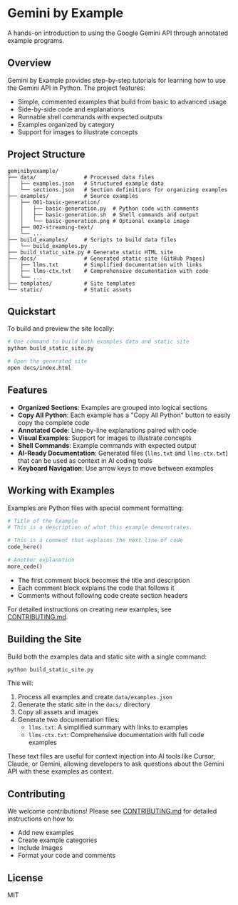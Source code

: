 # Gemini by Example

A hands-on introduction to using the Google Gemini API through annotated example programs.

## Overview

Gemini by Example provides step-by-step tutorials for learning how to use the Gemini API in Python. The project features:

- Simple, commented examples that build from basic to advanced usage
- Side-by-side code and explanations
- Runnable shell commands with expected outputs
- Examples organized by category
- Support for images to illustrate concepts

## Project Structure

```
geminibyexample/
├── data/               # Processed data files
│   ├── examples.json   # Structured example data
│   └── sections.json   # Section definitions for organizing examples
├── examples/           # Source examples
│   ├── 001-basic-generation/
│   │   ├── basic-generation.py  # Python code with comments
│   │   ├── basic-generation.sh  # Shell commands and output
│   │   └── basic-generation.png # Optional example image
│   ├── 002-streaming-text/
│   └── ...
├── build_examples/     # Scripts to build data files
│   └── build_examples.py
├── build_static_site.py # Generate static HTML site
├── docs/               # Generated static site (GitHub Pages)
│   ├── llms.txt        # Simplified documentation with links
│   ├── llms-ctx.txt    # Comprehensive documentation with code
│   └── ...
├── templates/          # Site templates
└── static/             # Static assets
```

## Quickstart

To build and preview the site locally:

```bash
# One command to build both examples data and static site
python build_static_site.py

# Open the generated site
open docs/index.html
```

## Features

- **Organized Sections**: Examples are grouped into logical sections
- **Copy All Python**: Each example has a "Copy All Python" button to easily copy the complete code
- **Annotated Code**: Line-by-line explanations paired with code
- **Visual Examples**: Support for images to illustrate concepts
- **Shell Commands**: Example commands with expected output
- **AI-Ready Documentation**: Generated files (`llms.txt` and `llms-ctx.txt`) that can be used as context in AI coding tools
- **Keyboard Navigation**: Use arrow keys to move between examples

## Working with Examples

Examples are Python files with special comment formatting:

```python
# Title of the Example
# This is a description of what this example demonstrates.

# This is a comment that explains the next line of code
code_here()

# Another explanation
more_code()
```

- The first comment block becomes the title and description
- Each comment block explains the code that follows it
- Comments without following code create section headers

For detailed instructions on creating new examples, see [CONTRIBUTING.md](CONTRIBUTING.md).

## Building the Site

Build both the examples data and static site with a single command:

```bash
python build_static_site.py
```

This will:
1. Process all examples and create `data/examples.json`
2. Generate the static site in the `docs/` directory
3. Copy all assets and images
4. Generate two documentation files:
   - `llms.txt`: A simplified summary with links to examples
   - `llms-ctx.txt`: Comprehensive documentation with full code examples

These text files are useful for context injection into AI tools like Cursor, Claude, or Gemini, allowing developers to ask questions about the Gemini API with these examples as context.

## Contributing

We welcome contributions! Please see [CONTRIBUTING.md](CONTRIBUTING.md) for detailed instructions on how to:

- Add new examples
- Create example categories
- Include images
- Format your code and comments

## License

MIT